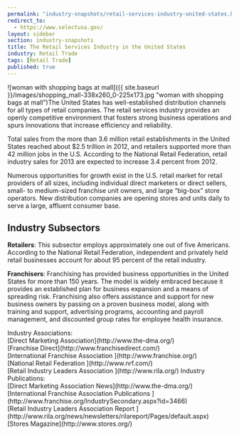 ```yaml
---
permalink: "industry-snapshots/retail-services-industry-united-states.html"
redirect_to:
  - https://www.selectusa.gov/
layout: sidebar
section: industry-snapshots
title: The Retail Services Industry in the United States
industry: Retail Trade
tags: [Retail Trade]
published: true
---
```


<span class="imgright">![woman with shopping bags at mall]({{ site.baseurl }}/images/shopping_mall-338x260_0-225x173.jpg "woman with shopping bags at mall")</span>The United
States has well-established distribution channels for all types of retail
companies. The retail services industry provides an openly competitive
environment that fosters strong business operations and spurs innovations that
increase efficiency and reliability. 

Total sales
from the more than 3.6 million retail establishments in the United States
reached about $2.5 trillion in 2012, and retailers supported more than 42
million jobs in the U.S. According to the National Retail Federation, retail
industry sales for 2013 are expected to increase 3.4 percent from 2012. 

Numerous
opportunities for growth exist in the U.S. retail market for retail providers
of all sizes, including individual direct marketers or direct sellers, small-
to medium-sized franchise unit owners, and large “big-box” store operators. New
distribution companies are opening stores and units daily to serve a large,
affluent consumer base.&nbsp;

## **Industry Subsectors**

**Retailers**: This subsector employs approximately one out of five Americans. According to the National Retail Federation, independent and privately held retail businesses account for about 95 percent of the retail industry. 

**Franchisers**: Franchising has provided business opportunities in the United States for more than 150 years. The model is widely embraced because it provides an established plan for business expansion and a means of spreading risk. Franchising also offers assistance and support for new business owners by passing on a proven business model, along with training and support, advertising programs, accounting and payroll management, and discounted group rates for employee health insurance.&nbsp; 

<span class="field field-type-link field-field-industry-assoications">
      <span class="field-label">Industry Associations:&nbsp;</span><br>
    <span class="field-items">
            <span class="field-item odd">
                    [Direct Marketing Association](http://www.the-dma.org/)        </span><br>
              <span class="field-item even">
                    [Franchise Direct](http://www.franchisedirect.com/)        </span><br>
              <span class="field-item odd">
                    [International Franchise Association ](http://www.franchise.org/)        </span><br>
              <span class="field-item even">
                    [National Retail Federation ](http://www.nrf.com/)        </span><br>
              <span class="field-item odd">
                    [Retail Industry Leaders Association ](http://www.rila.org/)        </span>
        </span>
</span>
<span class="field field-type-link field-field-industry-publications">
      <span class="field-label">Industry Publications:&nbsp;</span><br>
    <span class="field-items">
            <span class="field-item odd">
                    [Direct Marketing Association News](http://www.the-dma.org/)        </span><br>
              <span class="field-item even">
                    [International Franchise Association Publications ](http://www.franchise.org/IndustrySecondary.aspx?id=3466)        </span><br>
              <span class="field-item odd">
                    [Retail Industry Leaders Association Report ](http://www.rila.org/news/newsletters/rilareport/Pages/default.aspx)        </span><br>
              <span class="field-item even">
                    [Stores Magazine](http://www.stores.org/)        </span>
        </span>
</span><br>
